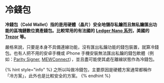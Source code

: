 # 冷錢包

**冷錢包（Cold Wallet）指的是用硬體（晶片）安全地儲存私鑰而且無私鑰匯出功能的區塊鏈數位資產錢包。比較常用的有法國的** [**Ledger Nano 系列**](https://www.ledger.com?r=7d8808e26629)**，美國的** [**Trezor**](https://trezor.io/) **等。**

嚴格來說，只要是本身不具備連線功能，沒有匯出私鑰功能的錢包裝置，就算冷錢包。也有人把不用的安卓手機或 iPhone 手機安裝無法匯出私鑰的錢包軟體（例如：[Parity Signer](https://wiki.parity.io/Parity-Signer-Mobile-App), [MEWConnect](https://mewconnect.myetherwallet.com/#/)），並且盡可能使其處在離線狀態作為冷錢包。

{% hint style="info" %}
之所以叫做冷錢包，主要原因是硬體方案通常都稱作「冷方案」，此外也是比較安全的方案。
{% endhint %}

